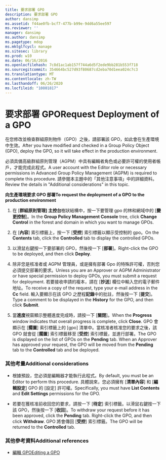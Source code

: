 ```yaml
---
title: 要求部署 GPO
description: 要求部署 GPO
author: dansimp
ms.assetid: f44ae0fb-bcf7-477b-b99e-9dd6a55ee597
ms.reviewer: ''
manager: dansimp
ms.author: dansimp
ms.pagetype: mdop
ms.mktglfcycl: manage
ms.sitesec: library
ms.prod: w10
ms.date: 06/16/2016
ms.openlocfilehash: 7c8d1ac1ab157f744a6d5f2ede9bb281b553f718
ms.sourcegitcommit: 354664bc527d93f80687cd2eba70d1eea024c7c3
ms.translationtype: MT
ms.contentlocale: zh-TW
ms.lasthandoff: 06/26/2020
ms.locfileid: "10801817"
---
```

# <span data-ttu-id="cb6c9-103">要求部署 GPO</span><span class="sxs-lookup"><span data-stu-id="cb6c9-103">Request Deployment of a GPO</span></span>


<span data-ttu-id="cb6c9-104">在您修改並檢查群組原則物件（GPO）之後，請部署該 GPO，如此會在生產環境中生效。</span><span class="sxs-lookup"><span data-stu-id="cb6c9-104">After you have modified and checked in a Group Policy Object (GPO), deploy the GPO, so it will take effect in the production environment.</span></span>

<span data-ttu-id="cb6c9-105">必須具備高級群組原則管理（AGPM）中具有編輯者角色或必要許可權的使用者帳戶，才能完成此程式。</span><span class="sxs-lookup"><span data-stu-id="cb6c9-105">A user account with the Editor role or necessary permissions in Advanced Group Policy Management (AGPM) is required to complete this procedure.</span></span> <span data-ttu-id="cb6c9-106">請參閱本主題中的「其他注意事項」中的詳細資料。</span><span class="sxs-lookup"><span data-stu-id="cb6c9-106">Review the details in "Additional considerations" in this topic.</span></span>

**<span data-ttu-id="cb6c9-107">向生產環境要求 GPO 部署</span><span class="sxs-lookup"><span data-stu-id="cb6c9-107">To request the deployment of a GPO to the production environment</span></span>**

1.  <span data-ttu-id="cb6c9-108">在 [**群組原則管理] 主控台**樹狀結構中，按一下要管理 gpo 的林和網域中的 [**變更控制**]。</span><span class="sxs-lookup"><span data-stu-id="cb6c9-108">In the **Group Policy Management Console** tree, click **Change Control** in the forest and domain in which you want to manage GPOs.</span></span>

2.  <span data-ttu-id="cb6c9-109">在 [**內容**] 索引標籤上，按一下 [**受控**] 索引標籤以顯示受控制的 gpo。</span><span class="sxs-lookup"><span data-stu-id="cb6c9-109">On the **Contents** tab, click the **Controlled** tab to display the controlled GPOs.</span></span>

3.  <span data-ttu-id="cb6c9-110">以滑鼠右鍵按一下要部署的 GPO，然後按一下 [**部署**]。</span><span class="sxs-lookup"><span data-stu-id="cb6c9-110">Right-click the GPO to be deployed, and then click **Deploy**.</span></span>

4.  <span data-ttu-id="cb6c9-111">除非您是核准者或 AGPM 管理員，或是擁有部署 Gpo 的特殊許可權，否則您必須提交部署的要求。</span><span class="sxs-lookup"><span data-stu-id="cb6c9-111">Unless you are an Approver or AGPM Administrator or have special permission to deploy GPOs, you must submit a request for deployment.</span></span> <span data-ttu-id="cb6c9-112">若要接收申請的複本，請在 [**抄送**] 欄位中輸入您的電子郵件地址。</span><span class="sxs-lookup"><span data-stu-id="cb6c9-112">To receive a copy of the request, type your e-mail address in the **Cc** field.</span></span> <span data-ttu-id="cb6c9-113">輸入要顯示在該 GPO 之歷程**記錄**中的批註，然後按一下 [**提交**]。</span><span class="sxs-lookup"><span data-stu-id="cb6c9-113">Type a comment to be displayed in the **History** for the GPO, and then click **Submit**.</span></span>

5.  <span data-ttu-id="cb6c9-114">當**進度**視窗顯示整體進度完成時，請按一下 [**關閉**]。</span><span class="sxs-lookup"><span data-stu-id="cb6c9-114">When the **Progress** window indicates that overall progress is complete, click **Close**.</span></span> <span data-ttu-id="cb6c9-115">GPO 會顯示在 [**擱置**] 索引標籤上的 [gpo] 清單中。當核准者核准您的要求之後，該 GPO 就會從 [**擱置**] 索引標籤移至 [**受控**] 索引標籤，並進行部署。</span><span class="sxs-lookup"><span data-stu-id="cb6c9-115">The GPO is displayed on the list of GPOs on the **Pending** tab. When an Approver has approved your request, the GPO will be moved from the **Pending** tab to the **Controlled** tab and be deployed.</span></span>

### <span data-ttu-id="cb6c9-116">其他考量</span><span class="sxs-lookup"><span data-stu-id="cb6c9-116">Additional considerations</span></span>

-   <span data-ttu-id="cb6c9-117">根據預設，您必須是編輯器才能執行此程式。</span><span class="sxs-lookup"><span data-stu-id="cb6c9-117">By default, you must be an Editor to perform this procedure.</span></span> <span data-ttu-id="cb6c9-118">具體說來，您必須擁有 [**清單內容**] 和 [**編輯設定**] GPO 的 [設定] 許可權。</span><span class="sxs-lookup"><span data-stu-id="cb6c9-118">Specifically, you must have **List Contents** and **Edit Settings** permissions for the GPO.</span></span>

-   <span data-ttu-id="cb6c9-119">若要在獲核准前收回您的要求，請按一下 [**待定**] 索引標籤。以滑鼠右鍵按一下該 GPO，然後按一下 [**收回**]。</span><span class="sxs-lookup"><span data-stu-id="cb6c9-119">To withdraw your request before it has been approved, click the **Pending** tab. Right-click the GPO, and then click **Withdraw**.</span></span> <span data-ttu-id="cb6c9-120">GPO 將會傳回 [**受控**] 索引標籤。</span><span class="sxs-lookup"><span data-stu-id="cb6c9-120">The GPO will be returned to the **Controlled** tab.</span></span>

### <span data-ttu-id="cb6c9-121">其他參考資料</span><span class="sxs-lookup"><span data-stu-id="cb6c9-121">Additional references</span></span>

-   [<span data-ttu-id="cb6c9-122">編輯 GPO</span><span class="sxs-lookup"><span data-stu-id="cb6c9-122">Editing a GPO</span></span>](editing-a-gpo-agpm30ops.md)

 

 





